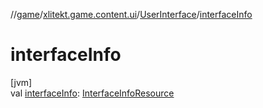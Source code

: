 //[game](../../../index.md)/[xlitekt.game.content.ui](../index.md)/[UserInterface](index.md)/[interfaceInfo](interface-info.md)

# interfaceInfo

[jvm]\
val [interfaceInfo](interface-info.md): [InterfaceInfoResource](../../../../shared/shared/xlitekt.shared.resource/-interface-info-resource/index.md)
